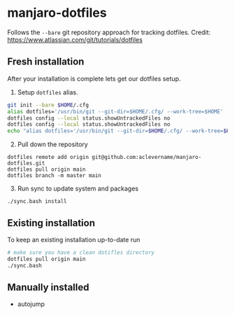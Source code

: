 # manjaro-dotfiles
Follows the `--bare` git repository approach for tracking dotfiles. Credit: https://www.atlassian.com/git/tutorials/dotfiles

## Fresh installation
After your installation is complete lets get our dotfiles setup.

1. Setup `dotfiles` alias.
```bash
git init --bare $HOME/.cfg
alias dotfiles='/usr/bin/git --git-dir=$HOME/.cfg/ --work-tree=$HOME'
dotfiles config --local status.showUntrackedFiles no
dotfiles config --local status.showUntrackedFiles no
echo "alias dotfiles='/usr/bin/git --git-dir=$HOME/.cfg/ --work-tree=$HOME'" >> $HOME/.bashrc
```

2. Pull down the repository
```
dotfiles remote add origin git@github.com:aclevername/manjaro-dotfiles.git
dotfiles pull origin main
dotfiles branch -m master main
```

3. Run sync to update system and packages
```
./sync.bash install
```

## Existing installation
To keep an existing installation up-to-date run

```bash
# make sure you have a clean dotifles directory
dotfiles pull origin main
./sync.bash
```

## Manually installed
- autojump
